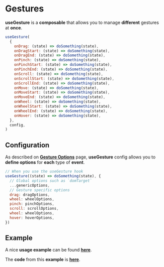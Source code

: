 # Gestures

**useGesture** is a **composable** that allows you to manage **different** gestures at **once**.

```javascript
useGesture(
  {
    onDrag: (state) => doSomething(state),
    onDragStart: (state) => doSomething(state),
    onDragEnd: (state) => doSomething(state),
    onPinch: (state) => doSomething(state),
    onPinchStart: (state) => doSomething(state),
    onPinchEnd: (state) => doSomething(state),
    onScroll: (state) => doSomething(state),
    onScrollStart: (state) => doSomething(state),
    onScrollEnd: (state) => doSomething(state),
    onMove: (state) => doSomething(state),
    onMoveStart: (state) => doSomething(state),
    onMoveEnd: (state) => doSomething(state),
    onWheel: (state) => doSomething(state),
    onWheelStart: (state) => doSomething(state),
    onWheelEnd: (state) => doSomething(state),
    onHover: (state) => doSomething(state),
  },
  config,
)
```

## Configuration

As described on [**Gesture Options**](/gesture-options) page, **useGesture** config allows you to **define options** for **each** type of **event**.

```javascript
// When you use the useGesture hook
useGesture((state) => doSomething(state), {
  // Global options such as `domTarget`
  ...genericOptions,
  // Gesture specific options
  drag: dragOptions,
  wheel: wheelOptions,
  pinch: pinchOptions,
  scroll: scrollOptions,
  wheel: wheelOptions,
  hover: hoverOptions,
})
```

## Example

A nice **usage example** can be found [**here**](https://vueuse-gesture-demo.netlify.app).

The **code** from this **example** is [**here**](https://github.com/vueuse/gesture/blob/main/demo/src/components/MultiGesture.vue).

